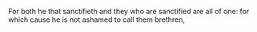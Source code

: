 For both he that sanctifieth and they who are sanctified are all of one: for which cause he is not ashamed to call them brethren,

